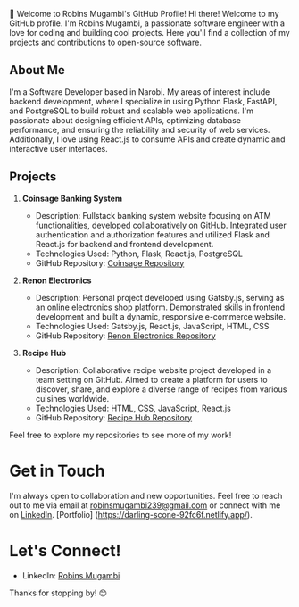 👋 Welcome to Robins Mugambi's GitHub Profile! 
Hi there! Welcome to my GitHub profile. I'm Robins Mugambi, a passionate software engineer with a love for coding and building cool projects. Here you'll find a collection of my projects and contributions to open-source software.

## About Me
I'm a Software Developer based in Narobi. My areas of interest include backend development, where I specialize in using Python Flask, FastAPI, and PostgreSQL to build robust and scalable web applications. I'm passionate about designing efficient APIs, optimizing database performance, and ensuring the reliability and security of web services. Additionally, I love using React.js to consume APIs and create dynamic and interactive user interfaces.

## Projects


1. **Coinsage Banking System**
   - Description: Fullstack banking system website focusing on ATM functionalities, developed collaboratively on GitHub. Integrated user authentication and authorization features and utilized Flask and React.js for backend and frontend development.
   - Technologies Used: Python, Flask, React.js, PostgreSQL
   - GitHub Repository: [Coinsage Repository](https://main--sagebanking.netlify.app/)


2. **Renon Electronics**
   - Description: Personal project developed using Gatsby.js, serving as an online electronics shop platform. Demonstrated skills in frontend development and built a dynamic, responsive e-commerce website.
   - Technologies Used: Gatsby.js, React.js, JavaScript, HTML, CSS
   - GitHub Repository: [Renon Electronics Repository](https://github.com/Renoy37/electronics-Shop-Online)


3. **Recipe Hub**
   - Description: Collaborative recipe website project developed in a team setting on GitHub. Aimed to create a platform for users to discover, share, and explore a diverse range of recipes from various cuisines worldwide.
   - Technologies Used: HTML, CSS, JavaScript, React.js
   - GitHub Repository: [Recipe Hub Repository](https://github.com/Renoy37/recipeHub-Project)



Feel free to explore my repositories to see more of my work!



# Get in Touch
I'm always open to collaboration and new opportunities. Feel free to reach out to me via email at robinsmugambi239@gmail.com or connect with me on [LinkedIn](https://www.linkedin.com/in/robins-mugambi-731235225/).
[Portfolio] (https://darling-scone-92fc6f.netlify.app/).

# Let's Connect!
- LinkedIn: [Robins Mugambi](https://www.linkedin.com/in/robins-mugambi-731235225/)

Thanks for stopping by! 😊

